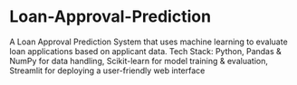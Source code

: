 # Loan-Approval-Prediction
A Loan Approval Prediction System that uses machine learning to evaluate loan applications based on applicant data. Tech Stack: Python, Pandas &amp; NumPy for data handling, Scikit-learn for model training &amp; evaluation, Streamlit for deploying a user-friendly web interface
